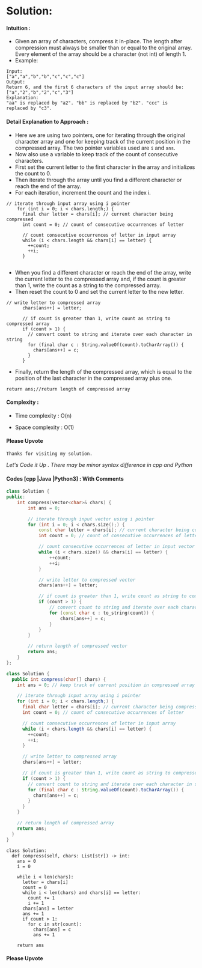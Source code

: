 # Solution:
#### Intuition :
- Given an array of characters, compress it in-place. The length after compression must always be smaller than or equal to the original array. Every element of the array should be a character (not int) of length 1.
- Example:
```
Input:
["a","a","b","b","c","c","c"]
Output:
Return 6, and the first 6 characters of the input array should be: 
["a","2","b","2","c","3"]
Explanation:
"aa" is replaced by "a2". "bb" is replaced by "b2". "ccc" is 
replaced by "c3".
```
<!-- Describe your first thoughts on how to solve this problem. -->

#### Detail Explanation to Approach :
- Here we are using two pointers, one for iterating through the original character array and one for keeping track of the current position in the compressed array. The two pointer variables used are `i` and `ans`.
- Now also use a variable to keep track of the count of consecutive characters.
- First set the current letter to the first character in the array and initializes the count to 0. 
- Then iterate through the array until you find a different character or reach the end of the array. 
- For each iteration, increment the count and the index i.
```
// iterate through input array using i pointer
    for (int i = 0; i < chars.length;) {
      final char letter = chars[i]; // current character being compressed
      int count = 0; // count of consecutive occurrences of letter

      // count consecutive occurrences of letter in input array
      while (i < chars.length && chars[i] == letter) {
        ++count;
        ++i;
      }


``` 
- When you find a different character or reach the end of the array, write the current letter to the compressed array and, if the count is greater than 1, write the count as a string to the compressed array. 
- Then reset the count to 0 and set the current letter to the new letter.
```
// write letter to compressed array
      chars[ans++] = letter;

      // if count is greater than 1, write count as string to compressed array
      if (count > 1) {
        // convert count to string and iterate over each character in string
        for (final char c : String.valueOf(count).toCharArray()) {
          chars[ans++] = c;
        }
      }
```
- Finally, return the length of the compressed array, which is equal to the position of the last character in the compressed array plus one.
```
return ans;//return length of compressed array

```
<!-- Describe your approach to solving the problem. -->

#### Complexity :
- Time complexity : O(n)
<!-- Add your time complexity here, e.g. $$O(n)$$ -->

- Space complexity : O(1)
<!-- Add your space complexity here, e.g. $$O(n)$$ -->

#### Please Upvote
```
Thanks for visiting my solution.
```
*Let's Code it Up .
There may be minor syntax difference in cpp and Python*

#### Codes [cpp |Java |Python3] : With Comments
```cpp
class Solution {
public:
    int compress(vector<char>& chars) {
        int ans = 0;

        // iterate through input vector using i pointer
        for (int i = 0; i < chars.size();) {
            const char letter = chars[i]; // current character being compressed
            int count = 0; // count of consecutive occurrences of letter

            // count consecutive occurrences of letter in input vector
            while (i < chars.size() && chars[i] == letter) {
                ++count;
                ++i;
            }

            // write letter to compressed vector
            chars[ans++] = letter;

            // if count is greater than 1, write count as string to compressed vector
            if (count > 1) {
                // convert count to string and iterate over each character in string
                for (const char c : to_string(count)) {
                    chars[ans++] = c;
                }
            }
        }

        // return length of compressed vector
        return ans;
    }
};

```
```Java
class Solution {
  public int compress(char[] chars) {
    int ans = 0; // keep track of current position in compressed array

    // iterate through input array using i pointer
    for (int i = 0; i < chars.length;) {
      final char letter = chars[i]; // current character being compressed
      int count = 0; // count of consecutive occurrences of letter

      // count consecutive occurrences of letter in input array
      while (i < chars.length && chars[i] == letter) {
        ++count;
        ++i;
      }

      // write letter to compressed array
      chars[ans++] = letter;

      // if count is greater than 1, write count as string to compressed array
      if (count > 1) {
        // convert count to string and iterate over each character in string
        for (final char c : String.valueOf(count).toCharArray()) {
          chars[ans++] = c;
        }
      }
    }

    // return length of compressed array
    return ans;
  }
}

```
```Python3
class Solution:
  def compress(self, chars: List[str]) -> int:
    ans = 0
    i = 0

    while i < len(chars):
      letter = chars[i]
      count = 0
      while i < len(chars) and chars[i] == letter:
        count += 1
        i += 1
      chars[ans] = letter
      ans += 1
      if count > 1:
        for c in str(count):
          chars[ans] = c
          ans += 1

    return ans
```
#### Please Upvote

